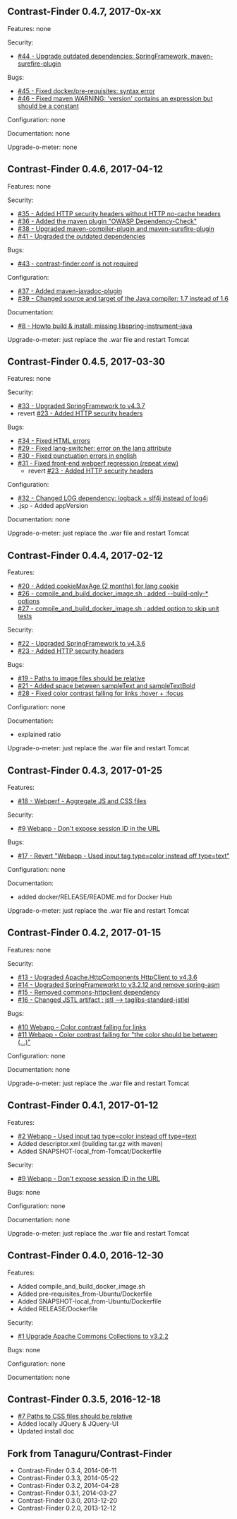 
Contrast-Finder 0.4.7, 2017-0x-xx
---------------------------------


Features:
none

Security:
- [#44 - Upgrade outdated dependencies: SpringFramework, maven-surefire-plugin](https://github.com/Asqatasun/Contrast-Finder/issues/44)

Bugs:
- [#45 - Fixed docker/pre-requisites: syntax error](https://github.com/Asqatasun/Contrast-Finder/issues/45)
- [#46 - Fixed maven WARNING: 'version' contains an expression but should be a constant](https://github.com/Asqatasun/Contrast-Finder/issues/46)

Configuration:
none

Documentation:
none

Upgrade-o-meter:
none


Contrast-Finder 0.4.6, 2017-04-12
---------------------------------

Features:
none

Security:
- [#35 - Added HTTP security headers without HTTP no-cache headers](https://github.com/Asqatasun/Contrast-Finder/issues/35)
- [#36 - Added the maven plugin "OWASP Dependency-Check"](https://github.com/Asqatasun/Contrast-Finder/issues/36)
- [#38 - Upgraded maven-compiler-plugin and maven-surefire-plugin](https://github.com/Asqatasun/Contrast-Finder/issues/38) 
- [#41 - Upgraded the outdated dependencies](https://github.com/Asqatasun/Contrast-Finder/issues/41) 

Bugs:
- [#43 - contrast-finder.conf is not required](https://github.com/Asqatasun/Contrast-Finder/issues/43) 

Configuration:
- [#37 - Added maven-javadoc-plugin](https://github.com/Asqatasun/Contrast-Finder/issues/37)
- [#39 - Changed source and target of the Java compiler: 1.7 instead of 1.6](https://github.com/Asqatasun/Contrast-Finder/issues/39)

Documentation:
- [#8 - Howto build & install: missing libspring-instrument-java](https://github.com/Asqatasun/Contrast-Finder/issues/8)

Upgrade-o-meter:
just replace the .war file and restart Tomcat


Contrast-Finder 0.4.5, 2017-03-30
---------------------------------

Features:
none

Security:
- [#33 - Upgraded SpringFramework to v4.3.7](https://github.com/Asqatasun/Contrast-Finder/issues/33)
- revert [#23 - Added HTTP security headers](https://github.com/Asqatasun/Contrast-Finder/issues/23)

Bugs:
- [#34 - Fixed HTML errors](https://github.com/Asqatasun/Contrast-Finder/issues/34)
- [#29 - Fixed lang-switcher: error on the lang attribute](https://github.com/Asqatasun/Contrast-Finder/issues/29)
- [#30 - Fixed punctuation errors in english](https://github.com/Asqatasun/Contrast-Finder/issues/30)
- [#31 - Fixed front-end webperf regression (repeat view)](https://github.com/Asqatasun/Contrast-Finder/issues/31)
  - revert [#23 - Added HTTP security headers](https://github.com/Asqatasun/Contrast-Finder/issues/23)

Configuration:
- [#32 - Changed LOG dependency: logback + slf4j instead of log4j](https://github.com/Asqatasun/Contrast-Finder/issues/32)
- .jsp - Added appVersion
      
Documentation:
none

Upgrade-o-meter:
just replace the .war file and restart Tomcat


Contrast-Finder 0.4.4, 2017-02-12
---------------------------------

Features:
- [#20 - Added cookieMaxAge (2 months) for lang cookie](https://github.com/Asqatasun/Contrast-Finder/issues/20)
- [#26 - compile_and_build_docker_image.sh : added --build-only-* options](https://github.com/Asqatasun/Contrast-Finder/issues/26)
- [#27 - compile_and_build_docker_image.sh : added option to skip unit tests](https://github.com/Asqatasun/Contrast-Finder/issues/27)

Security:
- [#22 - Upgraded SpringFramework to v4.3.6](https://github.com/Asqatasun/Contrast-Finder/issues/22)
- [#23 - Added HTTP security headers](https://github.com/Asqatasun/Contrast-Finder/issues/23)

Bugs:
- [#19 - Paths to image files should be relative](https://github.com/Asqatasun/Contrast-Finder/issues/19)
- [#21 - Added space between sampleText and sampleTextBold](https://github.com/Asqatasun/Contrast-Finder/issues/21)
- [#28 - Fixed color contrast falling for links :hover + :focus](https://github.com/Asqatasun/Contrast-Finder/issues/28)

Configuration:
none

Documentation:
- explained ratio

Upgrade-o-meter:
just replace the .war file and restart Tomcat


Contrast-Finder 0.4.3, 2017-01-25
---------------------------------

Features:
- [#18 - Webperf - Aggregate JS and CSS files](https://github.com/Asqatasun/Contrast-Finder/issues/18)

Security:
- [#9 Webapp - Don't expose session ID in the URL](https://github.com/Asqatasun/Contrast-Finder/issues/9)

Bugs:
- [#17 - Revert "Webapp - Used input tag type=color instead off type=text"](https://github.com/Asqatasun/Contrast-Finder/issues/17)


Configuration:
none

Documentation:
- added docker/RELEASE/README.md for Docker Hub

Upgrade-o-meter:
just replace the .war file and restart Tomcat


Contrast-Finder 0.4.2, 2017-01-15
---------------------------------

Features:
none

Security:
- [#13 - Upgraded Apache.HttpComponents HttpClient to v4.3.6](https://github.com/Asqatasun/Contrast-Finder/issues/13)
- [#14 - Upgraded SpringFrameworkt to v3.2.12 and remove spring-asm](https://github.com/Asqatasun/Contrast-Finder/issues/14)
- [#15 - Removed commons-httpclient dependency](https://github.com/Asqatasun/Contrast-Finder/issues/15)
- [#16 - Changed JSTL artifact : jstl --> taglibs-standard-jstlel](https://github.com/Asqatasun/Contrast-Finder/issues/16)

Bugs:
- [#10 Webapp - Color contrast falling for links](https://github.com/Asqatasun/Contrast-Finder/issues/10)
- [#11 Webapp - Color contrast failing for "the color should be between (…)"](https://github.com/Asqatasun/Contrast-Finder/issues/11)

Configuration:
none

Documentation:
none

Upgrade-o-meter:
just replace the .war file and restart Tomcat


Contrast-Finder 0.4.1, 2017-01-12
---------------------------------

Features:
- [#2 Webapp - Used input tag type=color instead off type=text](https://github.com/Asqatasun/Contrast-Finder/issues/2)
- Added descriptor.xml (building tar.gz with maven)
- Added SNAPSHOT-local_from-Tomcat/Dockerfile

Security:
- [#9 Webapp - Don't expose session ID in the URL](https://github.com/Asqatasun/Contrast-Finder/issues/9)

Bugs:
none

Configuration:
none

Documentation:
none

Upgrade-o-meter:
just replace the .war file and restart Tomcat


Contrast-Finder 0.4.0, 2016-12-30
---------------------------------

Features:
- Added compile_and_build_docker_image.sh
- Added pre-requisites_from-Ubuntu/Dockerfile
- Added SNAPSHOT-local_from-Ubuntu/Dockerfile
- Added RELEASE/Dockerfile

Security:
- [#1 Upgrade Apache Commons Collections to v3.2.2](https://github.com/Asqatasun/Contrast-Finder/issues/1)

Bugs:
none

Configuration:
none

Documentation:
none


Contrast-Finder 0.3.5, 2016-12-18
---------------------------------

- [#7 Paths to CSS files should be relative](https://github.com/Asqatasun/Contrast-Finder/issues/7)
- Added locally JQuery & JQuery-UI 
- Updated install doc 


Fork from Tanaguru/Contrast-Finder
----------------------------------

- Contrast-Finder 0.3.4, 2014-06-11
- Contrast-Finder 0.3.3, 2014-05-22
- Contrast-Finder 0.3.2, 2014-04-28
- Contrast-Finder 0.3.1, 2014-03-27
- Contrast-Finder 0.3.0, 2013-12-20
- Contrast-Finder 0.2.0, 2013-12-12

